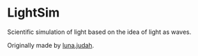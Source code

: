 # LightSim
Scientific simulation of light based on the idea of light as waves.

Originally made by [luna.judah](https://snap.berkeley.edu/project?username=luna%2ejudah&projectname=Light%20simulation).
